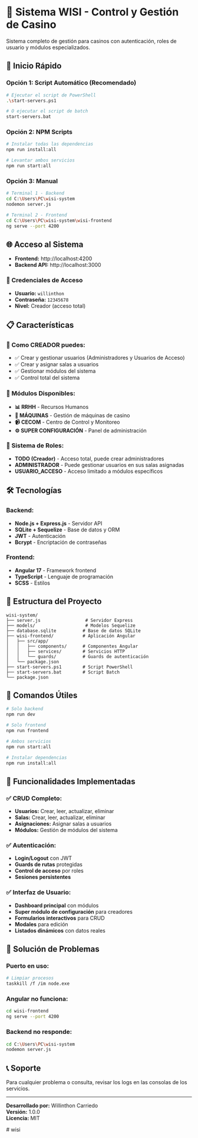 # 🎰 Sistema WISI - Control y Gestión de Casino

Sistema completo de gestión para casinos con autenticación, roles de usuario y módulos especializados.

## 🚀 Inicio Rápido

### Opción 1: Script Automático (Recomendado)
```bash
# Ejecutar el script de PowerShell
.\start-servers.ps1

# O ejecutar el script de batch
start-servers.bat
```

### Opción 2: NPM Scripts
```bash
# Instalar todas las dependencias
npm run install:all

# Levantar ambos servicios
npm run start:all
```

### Opción 3: Manual
```bash
# Terminal 1 - Backend
cd C:\Users\PC\wisi-system
nodemon server.js

# Terminal 2 - Frontend  
cd C:\Users\PC\wisi-system\wisi-frontend
ng serve --port 4200
```

## 🌐 Acceso al Sistema

- **Frontend:** http://localhost:4200
- **Backend API:** http://localhost:3000

### 🔑 Credenciales de Acceso
- **Usuario:** `willinthon`
- **Contraseña:** `12345678`
- **Nivel:** Creador (acceso total)

## 📋 Características

### 👑 Como CREADOR puedes:
- ✅ Crear y gestionar usuarios (Administradores y Usuarios de Acceso)
- ✅ Crear y asignar salas a usuarios
- ✅ Gestionar módulos del sistema
- ✅ Control total del sistema

### 🏢 Módulos Disponibles:
- **📊 RRHH** - Recursos Humanos
- **🎰 MÁQUINAS** - Gestión de máquinas de casino
- **📹 CECOM** - Centro de Control y Monitoreo
- **⚙️ SUPER CONFIGURACIÓN** - Panel de administración

### 🔐 Sistema de Roles:
- **TODO (Creador)** - Acceso total, puede crear administradores
- **ADMINISTRADOR** - Puede gestionar usuarios en sus salas asignadas
- **USUARIO_ACCESO** - Acceso limitado a módulos específicos

## 🛠️ Tecnologías

### Backend:
- **Node.js + Express.js** - Servidor API
- **SQLite + Sequelize** - Base de datos y ORM
- **JWT** - Autenticación
- **Bcrypt** - Encriptación de contraseñas

### Frontend:
- **Angular 17** - Framework frontend
- **TypeScript** - Lenguaje de programación
- **SCSS** - Estilos

## 📁 Estructura del Proyecto

```
wisi-system/
├── server.js                 # Servidor Express
├── models/                   # Modelos Sequelize
├── database.sqlite          # Base de datos SQLite
├── wisi-frontend/           # Aplicación Angular
│   ├── src/app/
│   │   ├── components/      # Componentes Angular
│   │   ├── services/        # Servicios HTTP
│   │   └── guards/          # Guards de autenticación
│   └── package.json
├── start-servers.ps1        # Script PowerShell
├── start-servers.bat        # Script Batch
└── package.json
```

## 🔧 Comandos Útiles

```bash
# Solo backend
npm run dev

# Solo frontend
npm run frontend

# Ambos servicios
npm run start:all

# Instalar dependencias
npm run install:all
```

## 🎯 Funcionalidades Implementadas

### ✅ CRUD Completo:
- **Usuarios:** Crear, leer, actualizar, eliminar
- **Salas:** Crear, leer, actualizar, eliminar
- **Asignaciones:** Asignar salas a usuarios
- **Módulos:** Gestión de módulos del sistema

### ✅ Autenticación:
- **Login/Logout** con JWT
- **Guards de rutas** protegidas
- **Control de acceso** por roles
- **Sesiones persistentes**

### ✅ Interfaz de Usuario:
- **Dashboard principal** con módulos
- **Super módulo de configuración** para creadores
- **Formularios interactivos** para CRUD
- **Modales** para edición
- **Listados dinámicos** con datos reales

## 🚨 Solución de Problemas

### Puerto en uso:
```bash
# Limpiar procesos
taskkill /f /im node.exe
```

### Angular no funciona:
```bash
cd wisi-frontend
ng serve --port 4200
```

### Backend no responde:
```bash
cd C:\Users\PC\wisi-system
nodemon server.js
```

## 📞 Soporte

Para cualquier problema o consulta, revisar los logs en las consolas de los servicios.

---
**Desarrollado por:** Willinthon Carriedo  
**Versión:** 1.0.0  
**Licencia:** MIT



#   w i s i  
 